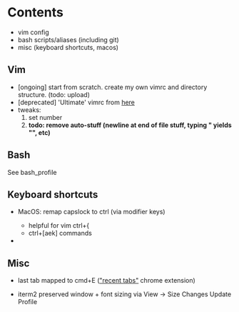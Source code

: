 # Contents
- vim config
- bash scripts/aliases (including git)
- misc (keyboard shortcuts, macos)


## Vim
- [ongoing] start from scratch. create my own vimrc and directory structure. (todo: upload)
- [deprecated] 'Ultimate' vimrc from [here](https://github.com/amix/vimrc)
- tweaks: 
    1. set number
    2. **todo: remove auto-stuff (newline at end of file stuff, typing " yields "", etc)**



## Bash
See bash_profile



## Keyboard shortcuts
- MacOS: remap capslock to ctrl (via modifier keys)
    - helpful for vim ctrl+{ 
    - ctrl+[aek] commands
  
- 


## Misc
- last tab mapped to cmd+E (["recent tabs"](https://chrome.google.com/webstore/detail/recent-tabs/ocllfmhjhfmogablefmibmjcodggknml?hl=en) chrome extension)

- iterm2 preserved window + font sizing via View -> Size Changes Update Profile
